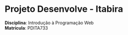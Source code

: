 # Projeto Desenvolve - Itabira

**Disciplina**: Introdução à Programação Web  
**Matrícula**: PDITA733

